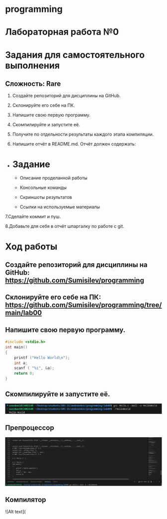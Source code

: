 # programming

# Лабораторная работа №0

# Задания для самостоятельного выполнения

## Сложность: Rare

1. Создайте репозиторий для дисциплины на GitHub.

2. Склонируйте его себе на ПК.

3. Напишите свою первую программу.

4. Скомпилируйте и запустите её.

5. Получите по отдельности результаты каждого этапа компиляции.

6. Напишите отчёт в README.md. Отчёт должен содержать:

* # Задание

    * Описание проделанной работы

    * Консольные команды

    * Скриншоты результатов

    * Ссылки на используемые материалы
    
7.Сделайте коммит и пуш.

8.Добавьте для себя в отчёт шпаргалку по работе с git.

# Ход работы

## Создайте репозиторий для дисциплины на GitHub: https://github.com/Sumisilev/programming

## Склонируйте его себе на ПК: https://github.com/Sumisilev/programming/tree/main/lab00

## Напишите свою первую программу.
```c
#include <stdio.h>
int main()
{
    printf ("Hello World\n");
    int a;
    scanf ( "%i", &a);
    return 0;
}
```
## Скомпилируйте и запустите её.
![Alt text](lab00/Screenshot_20240311_103901.png)

## Препроцессор
![Alt text](lab00/preproc.png)

## Компилятор
![Alt text](
